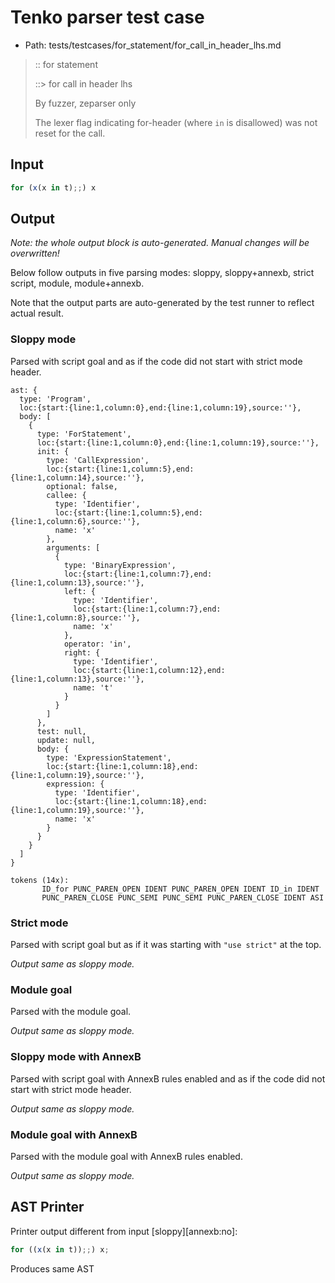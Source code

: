 # Tenko parser test case

- Path: tests/testcases/for_statement/for_call_in_header_lhs.md

> :: for statement
>
> ::> for call in header lhs
>
> By fuzzer, zeparser only
>
> The lexer flag indicating for-header (where `in` is disallowed) was not reset for the call.

## Input

`````js
for (x(x in t);;) x
`````

## Output

_Note: the whole output block is auto-generated. Manual changes will be overwritten!_

Below follow outputs in five parsing modes: sloppy, sloppy+annexb, strict script, module, module+annexb.

Note that the output parts are auto-generated by the test runner to reflect actual result.

### Sloppy mode

Parsed with script goal and as if the code did not start with strict mode header.

`````
ast: {
  type: 'Program',
  loc:{start:{line:1,column:0},end:{line:1,column:19},source:''},
  body: [
    {
      type: 'ForStatement',
      loc:{start:{line:1,column:0},end:{line:1,column:19},source:''},
      init: {
        type: 'CallExpression',
        loc:{start:{line:1,column:5},end:{line:1,column:14},source:''},
        optional: false,
        callee: {
          type: 'Identifier',
          loc:{start:{line:1,column:5},end:{line:1,column:6},source:''},
          name: 'x'
        },
        arguments: [
          {
            type: 'BinaryExpression',
            loc:{start:{line:1,column:7},end:{line:1,column:13},source:''},
            left: {
              type: 'Identifier',
              loc:{start:{line:1,column:7},end:{line:1,column:8},source:''},
              name: 'x'
            },
            operator: 'in',
            right: {
              type: 'Identifier',
              loc:{start:{line:1,column:12},end:{line:1,column:13},source:''},
              name: 't'
            }
          }
        ]
      },
      test: null,
      update: null,
      body: {
        type: 'ExpressionStatement',
        loc:{start:{line:1,column:18},end:{line:1,column:19},source:''},
        expression: {
          type: 'Identifier',
          loc:{start:{line:1,column:18},end:{line:1,column:19},source:''},
          name: 'x'
        }
      }
    }
  ]
}

tokens (14x):
       ID_for PUNC_PAREN_OPEN IDENT PUNC_PAREN_OPEN IDENT ID_in IDENT
       PUNC_PAREN_CLOSE PUNC_SEMI PUNC_SEMI PUNC_PAREN_CLOSE IDENT ASI
`````

### Strict mode

Parsed with script goal but as if it was starting with `"use strict"` at the top.

_Output same as sloppy mode._

### Module goal

Parsed with the module goal.

_Output same as sloppy mode._

### Sloppy mode with AnnexB

Parsed with script goal with AnnexB rules enabled and as if the code did not start with strict mode header.

_Output same as sloppy mode._

### Module goal with AnnexB

Parsed with the module goal with AnnexB rules enabled.

_Output same as sloppy mode._

## AST Printer

Printer output different from input [sloppy][annexb:no]:

````js
for ((x(x in t));;) x;
````

Produces same AST
